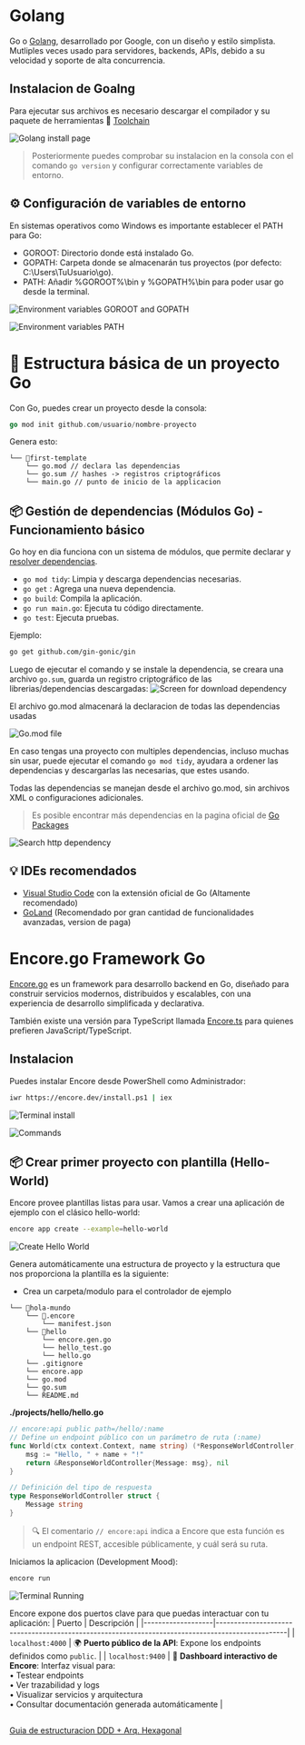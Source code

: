 # Golang

Go o [Golang](https://go.dev/), desarrollado por Google, con un diseño y estilo simplista. Mutliples veces usado para servidores, backends, APIs, debido a su velocidad y soporte de alta concurrencia.

## Instalacion de Goalng
Para ejecutar sus archivos es necesario descargar el compilador y su paquete de herramientas
🔗 [Toolchain](https://go.dev/doc/install)

![Golang install page](../images/go_install.png)
> Posteriormente puedes comprobar su instalacion en la consola con el comando ```go version``` y configurar correctamente variables de entorno.

## ⚙️ Configuración de variables de entorno
En sistemas operativos como Windows es importante establecer el PATH para Go:

* GOROOT: Directorio donde está instalado Go.
* GOPATH: Carpeta donde se almacenarán tus proyectos (por defecto: C:\Users\TuUsuario\go).
* PATH: Añadir %GOROOT%\bin y %GOPATH%\bin para poder usar go desde la terminal.

![Environment variables GOROOT and GOPATH](../images/go_root_path.png)

![Environment variables PATH](../images/path_go.png)

# 📁 Estructura básica de un proyecto Go
Con Go, puedes crear un proyecto desde la consola:

```go
go mod init github.com/usuario/nombre-proyecto
```

Genera esto:
```
└── 📁first-template
    └── go.mod // declara las dependencias
    └── go.sum // hashes -> registros criptográficos
    └── main.go // punto de inicio de la applicacion
```

## 📦 Gestión de dependencias (Módulos Go) - Funcionamiento básico
Go hoy en dia funciona con un sistema de módulos, que permite declarar y [resolver dependencias](https://go.dev/doc/modules/managing-dependencies).

* ``go mod tidy``: Limpia y descarga dependencias necesarias.
* ``go get`` <paquete>: Agrega una nueva dependencia.
* ``go build``: Compila la aplicación.
* ``go run main.go``: Ejecuta tu código directamente.
* ``go test``: Ejecuta pruebas.

Ejemplo:
```bash
go get github.com/gin-gonic/gin
```
Luego de ejecutar el comando y se instale la dependencia, se creara una archivo ``go.sum``, guarda un registro criptográfico de las librerias/dependencias descargadas:
![Screen for download dependency](../images/download_proof.png)

El archivo go.mod almacenará la declaracion de todas las dependencias usadas

![Go.mod file](../images/suggest_clean_dependencies.png)

En caso tengas una proyecto con multiples dependencias, incluso muchas sin usar, puede ejecutar el comando ``go mod tidy``, ayudara a ordener las dependencias y descargarlas las necesarias, que estes usando.

Todas las dependencias se manejan desde el archivo go.mod, sin archivos XML o configuraciones adicionales.

> Es posible encontrar más dependencias en la pagina oficial de [Go Packages](https://pkg.go.dev/)

![Search http dependency](../images/search_dependencies.png)

## 💡 IDEs recomendados

* [Visual Studio Code](https://code.visualstudio.com/) con la extensión oficial de Go (Altamente recomendado)
* [GoLand](https://www.jetbrains.com/es-es/go/) (Recomendado por gran cantidad de funcionalidades avanzadas, version de paga)



# Encore.go Framework Go
[Encore.go](https://encore.dev/go) es un framework para desarrollo backend en Go, diseñado para construir servicios modernos, distribuidos y escalables, con una experiencia de desarrollo simplificada y declarativa.

También existe una versión para TypeScript llamada [Encore.ts](https://encore.dev/) para quienes prefieren JavaScript/TypeScript.

## Instalacion
Puedes instalar Encore desde PowerShell como Administrador:

```bash
iwr https://encore.dev/install.ps1 | iex
```

![Terminal install](../images/terminal_install.png)

![Commands](../images/comb_commands.png)

## 📦 Crear primer proyecto con plantilla (Hello-World)

Encore provee plantillas listas para usar. Vamos a crear una aplicación de ejemplo con el clásico hello-world:

```bash
encore app create --example=hello-world
```

![Create Hello World](../images/create_template.png)

Genera automáticamente una estructura de proyecto y la estructura que nos proporciona la plantilla es la siguiente:

* Crea un carpeta/modulo para el controlador de ejemplo

```
└── 📁hola-mundo
    └── 📁.encore
        └── manifest.json
    └── 📁hello
        └── encore.gen.go
        └── hello_test.go
        └── hello.go
    └── .gitignore
    └── encore.app
    └── go.mod
    └── go.sum
    └── README.md
```

**./projects/hello/hello.go**
```go
// encore:api public path=/hello/:name
// Define un endpoint público con un parámetro de ruta (:name)
func World(ctx context.Context, name string) (*ResponseWorldController, error) {
    msg := "Hello, " + name + "!"
    return &ResponseWorldController{Message: msg}, nil
}

// Definición del tipo de respuesta
type ResponseWorldController struct {
    Message string
}
```
> 🔍 El comentario ``// encore:api`` indica a Encore que esta función es un endpoint REST, accesible públicamente, y cuál será su ruta.

Iniciamos la aplicacion (Development Mood):
```bash
encore run
```

![Terminal Running](../images/terminal_running.png)

Encore expone dos puertos clave para que puedas interactuar con tu aplicación:
| Puerto            | Descripción                                                                                     |
|-------------------|-------------------------------------------------------------------------------------------------|
| `localhost:4000`  | 🌍 **Puerto público de la API**: Expone los endpoints definidos como `public`. |
| `localhost:9400`  | 🧠 **Dashboard interactivo de Encore**: Interfaz visual para: <br>• Testear endpoints <br>• Ver trazabilidad y logs <br>• Visualizar servicios y arquitectura <br>• Consultar documentación generada automáticamente |


## 

[Guia de estructuracion DDD + Arq. Hexagonal](https://mehdihadeli.github.io/awesome-go-education/ddd) 
